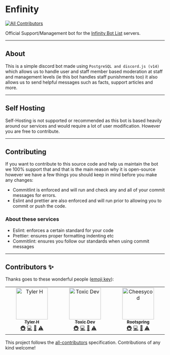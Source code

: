 # Enfinity
<!-- ALL-CONTRIBUTORS-BADGE:START - Do not remove or modify this section -->
[![All Contributors](https://img.shields.io/badge/all_contributors-1-orange.svg?style=flat-square)](#contributors-)
<!-- ALL-CONTRIBUTORS-BADGE:END -->
Official Support/Management bot for the [Infinity Bot List](https://infinitybots.gg) servers.

---

## About
This is a simple discord bot made using `PostgreSQL and discord.js (v14)` which allows us to handle
user and staff member based moderation at staff and management levels (ie this bot handles staff punishments too)
it also allows us to send helpful messages such as facts, support articles and more.

---

## Self Hosting
Self-Hosting is not supported or recommended as this bot is based heavily around our services and would require
a lot of user modification. However you are free to contribute.

---

## Contributing
If you want to contribute to this source code and help us maintain the bot we 100% support that and that is the main reason why it is
open-source however we have a few things you should keep in mind before you make any changes:

- Commitlint is enforced and will run and check any and all of your commit messages for errors.
- Eslint and prettier are also enforced and will run prior to allowing you to commit or push the code.

### About these services
- Eslint: enforces a certain standard for your code
- Prettier: ensures proper formatting indenting etc
- Commitlint: ensures you follow our standards when using commit messages

---

## Contributors ✨

Thanks goes to these wonderful people ([emoji key](https://allcontributors.org/docs/en/emoji-key)):

<!-- ALL-CONTRIBUTORS-LIST:START - Do not remove or modify this section -->
<!-- prettier-ignore-start -->
<!-- markdownlint-disable -->
<table>
  <tbody>
    <tr>
      <td align="center" valign="top" width="14.28%"><a href="https://tydoesdev.me"><img src="https://avatars.githubusercontent.com/u/140351954?v=4?s=100" width="100px;" alt="Tyler H"/><br /><sub><b>Tyler H</b></sub></a><br /><a href="#infra-TyDoesDev" title="Infrastructure (Hosting, Build-Tools, etc)">🚇</a> <a href="https://github.com/InfinityBotList/Enfinity/commits?author=TyDoesDev" title="Code">💻</a> <a href="#projectManagement-TyDoesDev" title="Project Management">📆</a> <a href="https://github.com/InfinityBotList/Enfinity/commits?author=TyDoesDev" title="Tests">⚠️</a></td>
      <td align="center" valign="top" width="14.28%"><a href="https://toxicdev.me"><img src="https://avatars.githubusercontent.com/u/59587139?v=4?s=100" width="100px;" alt="Toxic Dev"/><br /><sub><b>Toxic Dev</b></sub></a><br /><a href="#infra-TheRealToxicDev" title="Infrastructure (Hosting, Build-Tools, etc)">🚇</a> <a href="https://github.com/InfinityBotList/Enfinity/commits?author=TheRealToxicDev" title="Code">💻</a> <a href="#projectManagement-TheRealToxicDev" title="Project Management">📆</a> <a href="https://github.com/InfinityBotList/Enfinity/commits?author=TheRealToxicDev" title="Tests">⚠️</a></td>
      <td align="center" valign="top" width="14.28%"><a href="https://github.com/cheesycod"><img src="https://avatars.githubusercontent.com/u/66250972?v=4?s=100" width="100px;" alt="Cheesycod"/><br /><sub><b>Rootspring</b></sub></a><br /><a href="#infra-cheesycod" title="Infrastructure (Hosting, Build-Tools, etc)">🚇</a> <a href="https://github.com/InfinityBotList/Enfinity/commits?author=cheesycod" title="Code">💻</a> <a href="#projectManagement-cheesycod" title="Project Management">📆</a> <a href="https://github.com/InfinityBotList/Enfinity/commits?author=cheesycod" title="Tests">⚠️</a></td>
    </tr>
  </tbody>
</table>

<!-- markdownlint-restore -->
<!-- prettier-ignore-end -->

<!-- ALL-CONTRIBUTORS-LIST:END -->

This project follows the [all-contributors](https://github.com/all-contributors/all-contributors) specification. Contributions of any kind welcome!
